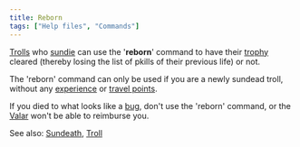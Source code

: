 ```yaml
---
title: Reborn
tags: ["Help files", "Commands"]
---
```

[Trolls](Troll "wikilink") who [sundie](sundeath "wikilink") can use the
'<b>reborn</b>' command to have their [trophy](trophy "wikilink")
cleared (thereby losing the list of pkills of their previous life) or
not.

The 'reborn' command can only be used if you are a newly sundead troll,
without any [experience](experience "wikilink") or [travel
points](travel_point "wikilink").

If you died to what looks like a [bug](bug "wikilink"), don't use the
'reborn' command, or the [Valar](Ainur "wikilink") won't be able to
reimburse you.

See also: [Sundeath](Sundeath "wikilink"), [Troll](Troll "wikilink")
